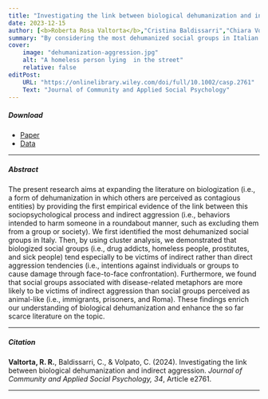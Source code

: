 ```yaml
---
title: "Investigating the link between biological dehumanization and indirect aggression" 
date: 2023-12-15
author: [<b>Roberta Rosa Valtorta</b>,"Cristina Baldissarri","Chiara Volpato"]
summary: "By considering the most dehumanized social groups in Italian society (e.g., homeless people, prisoners, and immigrants), this research explores the link between biologization (i.e., a form of dehumanization in which others are perceived as contagious entities) and indirect aggression."
cover:
    image: "dehumanization-aggression.jpg"
    alt: "A homeless person lying  in the street"
    relative: false
editPost:
    URL: "https://onlinelibrary.wiley.com/doi/full/10.1002/casp.2761"
    Text: "Journal of Community and Applied Social Psychology"
---
```


##### Download

<ul>

<li><a href="dehumanization-aggression.pdf" target="_blank">Paper</a></li>
<li><a href="https://osf.io/3ad8m/" target="_blank">Data</a></li>

</ul>

------------------------------------------------------------------------

##### Abstract

The present research aims at expanding the literature on biologization (i.e., a form of dehumanization in which others are perceived as contagious entities) by providing the first empirical evidence of the link between this sociopsychological process and indirect aggression (i.e., behaviors intended to harm someone in a roundabout manner, such as excluding them from a group or society). We first identified the most dehumanized social groups in Italy. Then, by using cluster analysis, we demonstrated that biologized social groups (i.e., drug addicts, homeless people, prostitutes, and sick people) tend especially to be victims of indirect rather than direct aggression tendencies (i.e., intentions against individuals or groups to cause damage through face-to-face confrontation). Furthermore, we found that social groups associated with disease-related metaphors are more likely to be victims of indirect aggression than social groups perceived as animal-like (i.e., immigrants, prisoners, and Roma). These findings enrich our understanding of biological dehumanization and enhance the so far scarce literature on the topic.

------------------------------------------------------------------------

##### Citation

**Valtorta, R. R.**, Baldissarri, C., & Volpato, C. (2024). Investigating the link between biological dehumanization and indirect aggression. *Journal of Community and Applied Social Psychology, 34*, Article e2761.

------------------------------------------------------------------------
